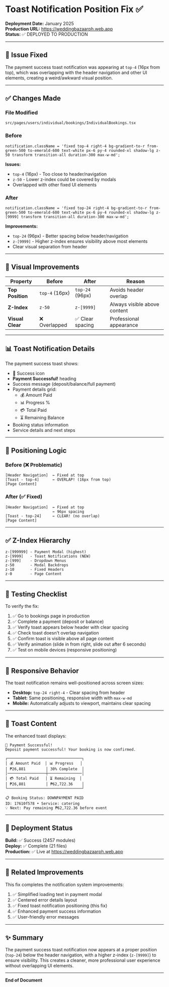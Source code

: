 # Toast Notification Position Fix ✅

**Deployment Date:** January 2025  
**Production URL:** https://weddingbazaarph.web.app  
**Status:** ✅ DEPLOYED TO PRODUCTION

---

## 🎯 Issue Fixed

The payment success toast notification was appearing at `top-4` (16px from top), which was overlapping with the header navigation and other UI elements, creating a weird/awkward visual position.

---

## ✅ Changes Made

### File Modified
`src/pages/users/individual/bookings/IndividualBookings.tsx`

### Before
```tsx
notification.className = 'fixed top-4 right-4 bg-gradient-to-r from-green-500 to-emerald-600 text-white px-6 py-4 rounded-xl shadow-lg z-50 transform transition-all duration-300 max-w-md';
```
**Issues:**
- `top-4` (16px) - Too close to header/navigation
- `z-50` - Lower z-index could be covered by modals
- Overlapped with other fixed UI elements

### After
```tsx
notification.className = 'fixed top-24 right-4 bg-gradient-to-r from-green-500 to-emerald-600 text-white px-6 py-4 rounded-xl shadow-lg z-[9999] transform transition-all duration-300 max-w-md';
```
**Improvements:**
- `top-24` (96px) - Better spacing below header/navigation
- `z-[9999]` - Higher z-index ensures visibility above most elements
- Clear visual separation from header

---

## 🎨 Visual Improvements

| Property | Before | After | Reason |
|----------|--------|-------|--------|
| **Top Position** | `top-4` (16px) | `top-24` (96px) | Avoids header overlap |
| **Z-Index** | `z-50` | `z-[9999]` | Always visible above content |
| **Visual Clear** | ❌ Overlapped | ✅ Clear spacing | Professional appearance |

---

## 📊 Toast Notification Details

The payment success toast shows:
- 🎉 Success icon
- **Payment Successful!** heading
- Success message (deposit/balance/full payment)
- Payment details grid:
  - 💰 Amount Paid
  - 📊 Progress %
  - 💳 Total Paid
  - ⏳ Remaining Balance
- Booking status information
- Service details and next steps

---

## 📐 Positioning Logic

### Before (❌ Problematic)
```
[Header Navigation]  ← Fixed at top
[Toast - top-4]      ← OVERLAP! (16px from top)
[Page Content]
```

### After (✅ Fixed)
```
[Header Navigation]  ← Fixed at top
                     ← 96px spacing
[Toast - top-24]     ← CLEAR! (no overlap)
[Page Content]
```

---

## ✅ Z-Index Hierarchy

```
z-[999999] - Payment Modal (highest)
z-[9999]   - Toast Notifications (NEW)
z-[999]    - Dropdown Menus
z-50       - Modal Backdrops
z-10       - Fixed Headers
z-0        - Page Content
```

---

## 🧪 Testing Checklist

To verify the fix:
1. ✅ Go to bookings page in production
2. ✅ Complete a payment (deposit or balance)
3. ✅ Verify toast appears below header with clear spacing
4. ✅ Check toast doesn't overlap navigation
5. ✅ Confirm toast is visible above all page content
6. ✅ Verify animation (slide in from right, slide out after 6 seconds)
7. ✅ Test on mobile devices (responsive positioning)

---

## 📱 Responsive Behavior

The toast notification remains well-positioned across screen sizes:
- **Desktop:** `top-24 right-4` - Clear spacing from header
- **Tablet:** Same positioning, responsive width with `max-w-md`
- **Mobile:** Automatically adjusts to viewport, maintains clear spacing

---

## 🎨 Toast Content

The enhanced toast displays:
```
🎉 Payment Successful!
Deposit payment successful! Your booking is now confirmed.

┌─────────────────────────────────┐
│ 💰 Amount Paid  │ 📊 Progress   │
│ ₱26,881         │ 30% Complete  │
│─────────────────┼───────────────│
│ 💳 Total Paid   │ ⏳ Remaining  │
│ ₱26,881         │ ₱62,722.36    │
└─────────────────────────────────┘

📋 Booking Status: DOWNPAYMENT PAID
ID: 17610f578 • Service: catering
💡 Next: Pay remaining ₱62,722.36 before event
```

---

## 🚀 Deployment Status

**Build:** ✅ Success (2457 modules)  
**Deploy:** ✅ Complete (21 files)  
**Production:** ✅ Live at https://weddingbazaarph.web.app

---

## 📝 Related Improvements

This fix completes the notification system improvements:
1. ✅ Simplified loading text in payment modal
2. ✅ Centered error details layout
3. ✅ Fixed toast notification positioning (this fix)
4. ✅ Enhanced payment success information
5. ✅ User-friendly error messages

---

## ✨ Summary

The payment success toast notification now appears at a proper position (`top-24`) below the header navigation, with a higher z-index (`z-[9999]`) to ensure visibility. This creates a cleaner, more professional user experience without overlapping UI elements.

---

**End of Document**

